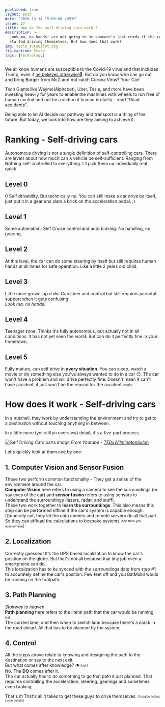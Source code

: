 ```yaml
---
published: true
layout: post
date: '2020-10-14 15:00:00 +0530'
issue: 27
title: How do the self driving cars work ?
description: >-
  Look ma, no hands! are not going to be someone's last words if the cars
  started driving themselves. But how does that work?
img: tesla_autopilot.jpg
fig-caption: Tesla
tags: [Technology]
---
```

We all know humans are susceptible to the Covid-19 virus and that includes Trump, even if [he believes otherwise](https://twitter.com/realDonaldTrump/status/1315316071243476997)🤦.  But do you know who can go out and bring Burger from McD and not catch Corona Virus? Your Car!  

Tech Giants like Waymo(Alphabet), Uber, Tesla, and more have been investing heavily for years to enable the machines with wheels to run free of human control and not be a victim of human brutality - read "Road accidents".    

Being able to let AI decide our pathway and transport is a thing of the future. But today, we look into how are they aiming to achieve it.  

# Ranking - Self-driving cars
Autonomous driving is not a single definition of self-controlling cars. There are levels about how much can a vehicle be self-sufficient. Ranging from Nothing self-controlled to everything. I'll pick them up individually real quick.  

## Level 0
0 Self drivability. But technically no. You can still make a car drive by itself, just put it in a gear and slam a brick on the acceleration pedal. ;)  

## Level 1
Some automation: Self Cruise control and auto braking. No handling, no gearing.

## Level 2
At this level, the car can do some steering by itself but still requires human hands at all times for safe operation. Like a little 2 years old child.

## Level 3
Little more grown-up child. Can steer and control but still requires parental support when it gets confusing.  
*Look ma, no hands!*

## Level 4
Teenager zone. Thinks it's fully autonomous, but actually not in all conditions. It has not yet seen the world. But can do it perfectly fine in your hometown.

## Level 5
Fully mature, can self drive in **every situation**. You can sleep, watch a movie or do something else you've always wanted to do in a car 😏. The car won't have a problem and will drive perfectly fine.
Doesn't mean it can't have accident, it just won't be the reason for the accident <sub><sup>ideally</sup></sub>.

# How does it work - Self-driving cars
In a nutshell, they work by understanding the environment and try to get to a destination without touching anything in between.  

In a little more (yet still an overview) detail, it's a five-part process.

![Self Driving Cars parts]({{site.baseurl}}/assets/img/self_driving_steps.png)
*Image From Youtube - [TEDxWilmingtonSalon](https://www.youtube.com/watch?v=Ly92UcnoEMY)*

Let's quickly look at them one by one:  

## 1. Computer Vision and Sensor Fusion
These two perform common functionality - They get a sense of the environment around the car.  
**Computer Vision** here refers to using a camera to see the surroundings (or say eyes of the car) and **sensor fusion** refers to using sensors to understand the surroundings (lasers, radar, and stuff).  
These two work together to **learn the surroundings**. This also means this step can be performed offline if the car's system is capable enough. (Generally not, they let the data centers and remote servers do all that part. So they can offload the calculations to bespoke systems <sub><sup>(and track you everywhere)</sup></sub>)

## 2. Localization
Correctly guessed! It's the GPS based localization to know the car's position on the globe. But that's not all because that tiny job even a smartphone can do.   
This localization has to be synced with the surroundings data from step #1 to accurately define the car's position. Few feet off and you BatMobil would be running on the footpath.  

## 3. Path Planning
*Stairway to heaven*  
**Path planning** here refers to the literal path that the car would be running on.  
The current lane, and then when to switch lane because there's a crack in the road ahead. All that has to be planned by the system.  

## 4. Control
All the steps above relate to knowing and designing the path to the destination or say to the next exit.  
But what comes after knowledge? <sub><sup>(🗣️ day!.)</sup></sub>  
No. The **DO** comes after it.  
The car actually has to *do* something to go that path it just planned. That requires controlling the acceleration, steering, gearinga and sometimes even braking.

That's it! That's all it takes to get these guys to drive themselves. <sub><sup>(I maybe hiding some details)</sup></sub>